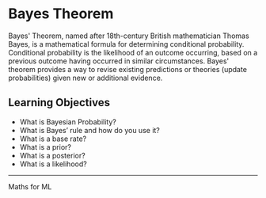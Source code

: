 # Bayes Theorem

Bayes' Theorem, named after 18th-century British mathematician Thomas Bayes, is a mathematical formula for determining conditional probability. Conditional probability is the likelihood of an outcome occurring, based on a previous outcome having occurred in similar circumstances. Bayes' theorem provides a way to revise existing predictions or theories (update probabilities) given new or additional evidence.

## Learning Objectives

- What is Bayesian Probability?
- What is Bayes’ rule and how do you use it?
- What is a base rate?
- What is a prior?
- What is a posterior?
- What is a likelihood?

-----
Maths for ML